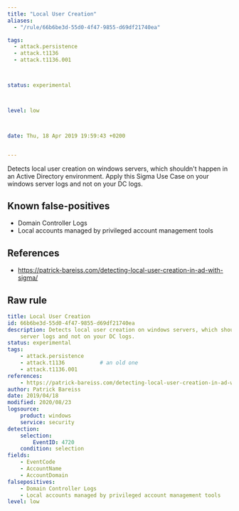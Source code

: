 ```yaml
---
title: "Local User Creation"
aliases:
  - "/rule/66b6be3d-55d0-4f47-9855-d69df21740ea"

tags:
  - attack.persistence
  - attack.t1136
  - attack.t1136.001



status: experimental



level: low



date: Thu, 18 Apr 2019 19:59:43 +0200


---
```


Detects local user creation on windows servers, which shouldn't happen in an Active Directory environment. Apply this Sigma Use Case on your windows server logs and not on your DC logs.

<!--more-->


## Known false-positives

* Domain Controller Logs
* Local accounts managed by privileged account management tools



## References

* https://patrick-bareiss.com/detecting-local-user-creation-in-ad-with-sigma/


## Raw rule
```yaml
title: Local User Creation
id: 66b6be3d-55d0-4f47-9855-d69df21740ea
description: Detects local user creation on windows servers, which shouldn't happen in an Active Directory environment. Apply this Sigma Use Case on your windows
    server logs and not on your DC logs.
status: experimental
tags:
    - attack.persistence
    - attack.t1136           # an old one
    - attack.t1136.001
references:
    - https://patrick-bareiss.com/detecting-local-user-creation-in-ad-with-sigma/
author: Patrick Bareiss
date: 2019/04/18
modified: 2020/08/23
logsource:
    product: windows
    service: security
detection:
    selection:
        EventID: 4720
    condition: selection
fields:
    - EventCode
    - AccountName
    - AccountDomain
falsepositives:
    - Domain Controller Logs
    - Local accounts managed by privileged account management tools
level: low

```

